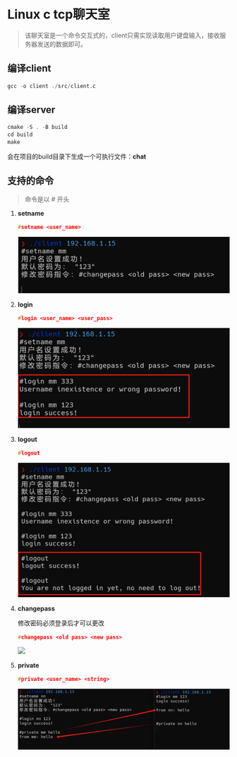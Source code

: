 # Linux c tcp聊天室

> 该聊天室是一个命令交互式的，client只需实现读取用户键盘输入，接收服务器发送的数据即可。

## 编译client

~~~c
gcc -o client ./src/client.c
~~~

## 编译server

~~~c
cmake -S . -B build
cd build
make
~~~

会在项目的build目录下生成一个可执行文件：**chat**



## 支持的命令

> 命令是以 # 开头

1. **setname**

   ~~~c
   #setname <user_name>
   ~~~

   ![](./image/1.png)

2. **login**

   ~~~c
   #login <user_name> <user_pass>
   ~~~

   ![](./image/2.png)

3. **logout**

   ~~~c
   #logout
   ~~~

   ![image-20240728192824456](./image/5.png)

4. **changepass**

   修改密码必须登录后才可以更改

   `````c
   #changepass <old pass> <new pass>
   `````

   ![](D:\Study\chat\image\6.png)

5. **private**

   ~~~c
   #private <user_name> <string>
   ~~~

   ![](./image/4.png)